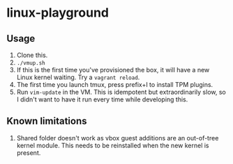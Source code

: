 # linux-playground

## Usage

1. Clone this.
1. `./vmup.sh`
1. If this is the first time you've provisioned the box, it will have a new
   Linux kernel waiting.  Try a `vagrant reload`.
1. The first time you launch tmux, press prefix+I to install TPM plugins.
1. Run `vim-update` in the VM. This is idempotent but extraordinarily slow, so
   I didn't want to have it run every time while developing this.

## Known limitations
1. Shared folder doesn't work as vbox guest additions are an out-of-tree kernel
   module. This needs to be reinstalled when the new kernel is present.
